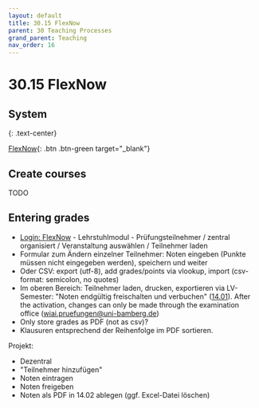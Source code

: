 ```yaml
---
layout: default
title: 30.15 FlexNow
parent: 30 Teaching Processes
grand_parent: Teaching
nav_order: 16
---
```


# 30.15 FlexNow


## System

{: .text-center}

[FlexNow](https://fn2web.zuv.uni-bamberg.de/FN2AUTH/FN2AuthServlet?op=Login){: .btn .btn-green target="_blank"}

## Create courses

TODO

## Entering grades

- [Login: FlexNow](https://fn2web.zuv.uni-bamberg.de/FN2AUTH/FN2AuthServlet?op=Login) - Lehrstuhlmodul - Prüfungsteilnehmer / zentral organisiert / Veranstaltung auswählen / Teilnehmer laden
- Formular zum Ändern einzelner Teilnehmer: Noten eingeben (Punkte müssen nicht eingegeben werden), speichern und weiter
- Oder CSV: export (utf-8), add grades/points via vlookup, import (csv-format: semicolon, no quotes)
- Im oberen Bereich: Teilnehmer laden, drucken, exportieren via LV-Semester:
"Noten endgültig freischalten und verbuchen" ([14.01](https://nc-2272638881871040784.nextcloud-ionos.com/index.php/apps/files/?dir=/10-lab/14_grades/01_lectures&fileid=71)). After the activation, changes can only be made through the examination office (wiai.pruefungen@uni-bamberg.de)
- Only store grades as PDF (not as csv)?
- Klausuren entsprechend der Reihenfolge im PDF sortieren.

Projekt:

- Dezentral
- "Teilnehmer hinzufügen"
- Noten eintragen
- Noten freigeben
- Noten als PDF in 14.02 ablegen (ggf. Excel-Datei löschen)

